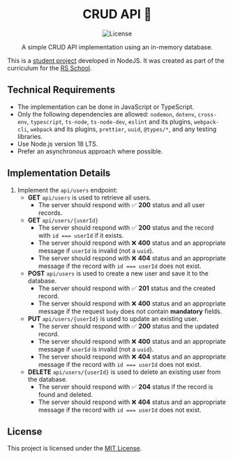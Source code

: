 <h1 align="center">CRUD API 🚀</h1>

<p align="center">
  <img src="https://img.shields.io/badge/license-MIT-blue.svg" alt="License">
</p>

<p align="center">A simple CRUD API implementation using an in-memory database.</p>

This is a [student project](https://github.com/AlreadyBored/nodejs-assignments/blob/main/assignments/crud-api/assignment.md) developed in NodeJS. It was created as part of the curriculum for the [RS School](https://rs.school/).

## Technical Requirements

- The implementation can be done in JavaScript or TypeScript.
- Only the following dependencies are allowed: `nodemon`, `dotenv`, `cross-env`, `typescript`, `ts-node`, `ts-node-dev`, `eslint` and its plugins, `webpack-cli`, `webpack` and its plugins, `prettier`, `uuid`, `@types/*`, and any testing libraries.
- Use Node.js version 18 LTS.
- Prefer an asynchronous approach where possible.

## Implementation Details

1. Implement the `api/users` endpoint:
   - **GET** `api/users` is used to retrieve all users.
     - The server should respond with ✅ **200** status and all user records.
   - **GET** `api/users/{userId}`
     - The server should respond with ✅ **200** status and the record with `id === userId` if it exists.
     - The server should respond with ❌ **400** status and an appropriate message if `userId` is invalid (not a `uuid`).
     - The server should respond with ❌ **404** status and an appropriate message if the record with `id === userId` does not exist.
   - **POST** `api/users` is used to create a new user and save it to the database.
     - The server should respond with ✅ **201** status and the created record.
     - The server should respond with ❌ **400** status and an appropriate message if the request `body` does not contain **mandatory** fields.
   - **PUT** `api/users/{userId}` is used to update an existing user.
     - The server should respond with ✅ **200** status and the updated record.
     - The server should respond with ❌ **400** status and an appropriate message if `userId` is invalid (not a `uuid`).
     - The server should respond with ❌ **404** status and an appropriate message if the record with `id === userId` does not exist.
   - **DELETE** `api/users/{userId}` is used to delete an existing user from the database.
     - The server should respond with ✅ **204** status if the record is found and deleted.
     - The server should respond with ❌ **404** status and an appropriate message if the record with `id === userId` does not exist.

## License

This project is licensed under the [MIT License](https://opensource.org/licenses/MIT).
